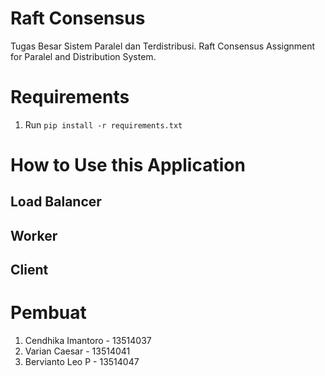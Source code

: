 # Raft Consensus
Tugas Besar Sistem Paralel dan Terdistribusi. Raft Consensus Assignment for Paralel and Distribution System.

# Requirements

1. Run `pip install -r requirements.txt`

# How to Use this Application 

## Load Balancer



## Worker



## Client



# Pembuat

1. Cendhika Imantoro - 13514037
2. Varian Caesar - 13514041
3. Bervianto Leo P - 13514047